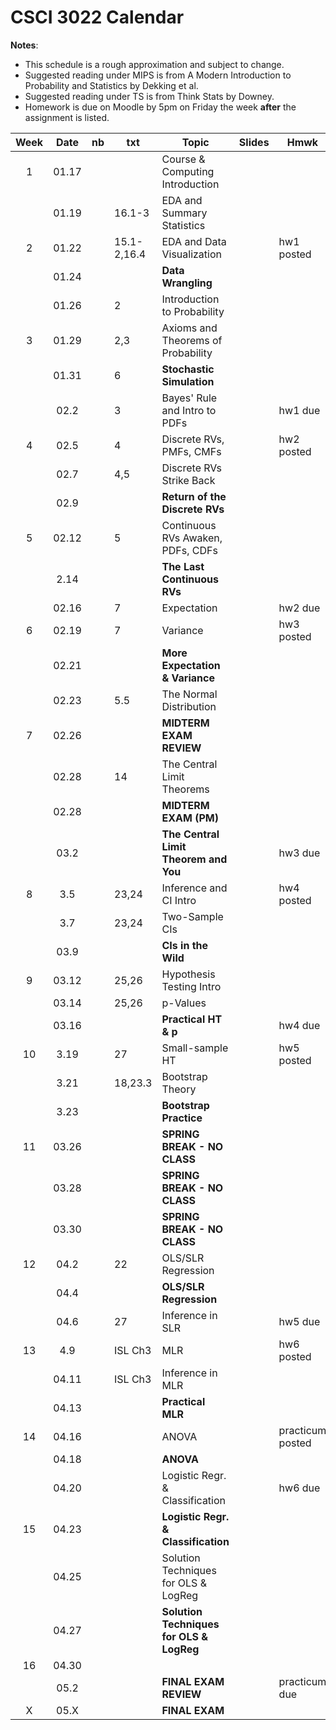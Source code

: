 # CSCI 3022 Calendar

**Notes**:
- This schedule is a rough approximation and subject to change.
- Suggested reading under MIPS is from A Modern Introduction to Probability and Statistics by Dekking et al. 
- Suggested reading under TS is from Think Stats by Downey. 
- Homework is due on Moodle by 5pm on Friday the week **after** the assignment is listed. 

|Week| Date | nb    | txt       |        Topic             	             | Slides    | Hmwk  	  | 
|:--:|:----:| ------|-----------|----------------------------------------|--------------|-----------|
|1   |01.17 |	    |           |Course & Computing Introduction 		 |       |	|
|    |01.19 |	    |16.1-3  |EDA and Summary Statistics 				 |       |	|
|2   |01.22 |	    |15.1-2,16.4|EDA and Data Visualization 			 |       |hw1 posted 		|
|    |01.24 | 	    |           |**Data Wrangling**						 |       |	|
|    |01.26 |	    |2          |Introduction to Probability 			 |       |	|
|3   |01.29 |	    |2,3        |Axioms and Theorems of Probability 	 |       |	|
|    |01.31 | 	    |6          |**Stochastic Simulation**				 |       |	|
|    |02.2  |	    |3          |Bayes' Rule and Intro to PDFs 			 |       |hw1 due|
|4   |02.5  |	    |4          |Discrete RVs, PMFs, CMFs 				 |       |hw2 posted|
|    |02.7  |	    |4,5        |Discrete RVs Strike Back				 |       |	|
|    |02.9  | 	    |           |**Return of the Discrete RVs**			 |       |	|
|5   |02.12 |	    |5          |Continuous RVs Awaken, PDFs, CDFs		 |       |	|
|    |2.14  | 	    |           |**The Last Continuous RVs**			 |       |	|
|    |02.16 |	    |7          |Expectation 							 |       |hw2 due|
|6   |02.19 |	    |7          |Variance								 |       |hw3 posted|
|    |02.21 | 	    |           |**More Expectation & Variance** 		 |       |	|
|    |02.23 |	    |5.5        |The Normal Distribution 				 |       		 |	|
|7   |02.26 |	    |           |**MIDTERM EXAM REVIEW** 				 |       		 |	|
|    |02.28 |	    |14         |The Central Limit Theorems 			 |       |	|
|    |02.28 |	    |           |**MIDTERM EXAM (PM)** 					 |       |	|
|    |03.2  | 	    |           |**The Central Limit Theorem and You**	 |       |hw3 due|
|8   |3.5	|	    |23,24      |Inference and CI Intro					 |       |hw4 posted|
|    |3.7	|	    |23,24      |Two-Sample CIs 						 |       |	|
|    |03.9  | 	    |           |**CIs in the Wild** 					 |       |	|
|9   |03.12 |	    |25,26      |Hypothesis Testing Intro 				 |       |	|
|    |03.14 | 	    |25,26      |p-Values 								 |       |	|
|    |03.16 |	    |           |**Practical HT & p**					 |       |hw4 due|
|10  |3.19  |	    |27         |Small-sample HT 						 |       |hw5 posted|
|    |3.21  |	    |18,23.3    |Bootstrap Theory 						 |       |	|
|    |3.23  |	    |           |**Bootstrap Practice** 				 |       |	|
|11  |03.26 |	    |           |**SPRING BREAK - NO CLASS**			 |       |	|
|    |03.28 |	    |           |**SPRING BREAK - NO CLASS**			 |       |	|
|    |03.30 |	    |           |**SPRING BREAK - NO CLASS**			 |       |	|
|12  |04.2  |	    |22         |OLS/SLR Regression						 |       |	|
|    |04.4  |	    |           |**OLS/SLR Regression**					 |       |	|
|    |04.6  |	    |27         |Inference in SLR						 |       |hw5 due|
|13  |4.9	|	    |ISL Ch3    |MLR 									 |       |hw6 posted|
|    |04.11 |	    |ISL Ch3    |Inference in MLR						 |       |	|
|    |04.13 |	    |           |**Practical MLR** 						 |       |	|
|14  |04.16 |	    |           |ANOVA								 	 |       |practicum posted|
|    |04.18 |	    |           |**ANOVA** 								 |       |	|
|    |04.20 |	    |           |Logistic Regr. & Classification         |       |hw6 due|
|15  |04.23 |	    |           |**Logistic Regr. & Classification**     |       |	|
|    |04.25 |	    |           |Solution Techniques for OLS & LogReg    |       |	|
|    |04.27 | 	    |           |**Solution Techniques for OLS & LogReg**|       |	|
|16  |04.30 |	    |           |										 |       |	|
|    |05.2  |	    |           |**FINAL EXAM REVIEW**					 |       |practicum due|
|X   |05.X  |	    |           |**FINAL EXAM**							 |       ||